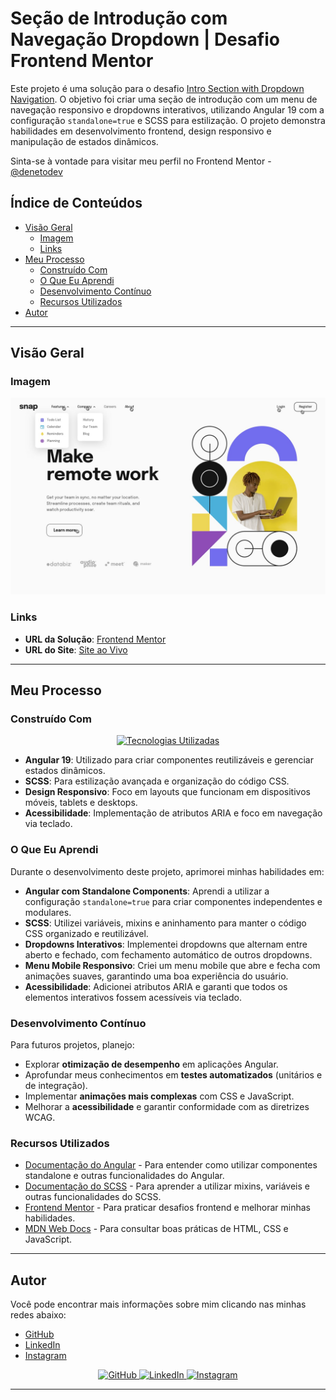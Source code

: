 # Seção de Introdução com Navegação Dropdown | Desafio Frontend Mentor

Este projeto é uma solução para o desafio [Intro Section with Dropdown Navigation](https://www.frontendmentor.io/challenges/intro-section-with-dropdown-navigation-ryaPetHE5). O objetivo foi criar uma seção de introdução com um menu de navegação responsivo e dropdowns interativos, utilizando Angular 19 com a configuração `standalone=true` e SCSS para estilização. O projeto demonstra habilidades em desenvolvimento frontend, design responsivo e manipulação de estados dinâmicos.

Sinta-se à vontade para visitar meu perfil no Frontend Mentor - [@denetodev](https://www.frontendmentor.io/profile/denetodev)

## Índice de Conteúdos

- [Visão Geral](#visão-geral)
  - [Imagem](#imagem)
  - [Links](#links)
- [Meu Processo](#meu-processo)
  - [Construído Com](#construído-com)
  - [O Que Eu Aprendi](#o-que-eu-aprendi)
  - [Desenvolvimento Contínuo](#desenvolvimento-contínuo)
  - [Recursos Utilizados](#recursos-utilizados)
- [Autor](#autor)

---

## Visão Geral

### Imagem

![Imagem do Projeto](https://raw.githubusercontent.com/denetodev/Navigation-Dropdown/refs/heads/master/design/active-states.jpg)

### Links

- **URL da Solução**: [Frontend Mentor](https://www.frontendmentor.io/solutions/intro-section-with-dropdown-navigation-_HdQwpgaFl)
- **URL do Site**: [Site ao Vivo](https://navigation-dropdown-five.vercel.app/)

---

## Meu Processo

### Construído Com

<p align="center">
  <a href="#"><img src="https://skillicons.dev/icons?i=angular,typescript,scss,html,css,git,github,vercel" alt="Tecnologias Utilizadas"></a>
</p>

- **Angular 19**: Utilizado para criar componentes reutilizáveis e gerenciar estados dinâmicos.
- **SCSS**: Para estilização avançada e organização do código CSS.
- **Design Responsivo**: Foco em layouts que funcionam em dispositivos móveis, tablets e desktops.
- **Acessibilidade**: Implementação de atributos ARIA e foco em navegação via teclado.

### O Que Eu Aprendi

Durante o desenvolvimento deste projeto, aprimorei minhas habilidades em:

- **Angular com Standalone Components**: Aprendi a utilizar a configuração `standalone=true` para criar componentes independentes e modulares.
- **SCSS**: Utilizei variáveis, mixins e aninhamento para manter o código CSS organizado e reutilizável.
- **Dropdowns Interativos**: Implementei dropdowns que alternam entre aberto e fechado, com fechamento automático de outros dropdowns.
- **Menu Mobile Responsivo**: Criei um menu mobile que abre e fecha com animações suaves, garantindo uma boa experiência do usuário.
- **Acessibilidade**: Adicionei atributos ARIA e garanti que todos os elementos interativos fossem acessíveis via teclado.

### Desenvolvimento Contínuo

Para futuros projetos, planejo:

- Explorar **otimização de desempenho** em aplicações Angular.
- Aprofundar meus conhecimentos em **testes automatizados** (unitários e de integração).
- Implementar **animações mais complexas** com CSS e JavaScript.
- Melhorar a **acessibilidade** e garantir conformidade com as diretrizes WCAG.

### Recursos Utilizados

- [Documentação do Angular](https://angular.io/docs) - Para entender como utilizar componentes standalone e outras funcionalidades do Angular.
- [Documentação do SCSS](https://sass-lang.com/documentation/) - Para aprender a utilizar mixins, variáveis e outras funcionalidades do SCSS.
- [Frontend Mentor](https://www.frontendmentor.io/) - Para praticar desafios frontend e melhorar minhas habilidades.
- [MDN Web Docs](https://developer.mozilla.org/) - Para consultar boas práticas de HTML, CSS e JavaScript.

---

## Autor

Você pode encontrar mais informações sobre mim clicando nas minhas redes abaixo:

- [GitHub](https://github.com/denetodev)
- [LinkedIn](https://www.linkedin.com/in/deusdeteneto)
- [Instagram](https://www.instagram.com/torresneto.tn/)

<div align="center">
  <a href="https://github.com/denetodev" target="_blank">
    <img src="https://skillicons.dev/icons?i=github" alt="GitHub" />
  </a>
  <a href="https://www.linkedin.com/in/deusdeteneto" target="_blank">
    <img src="https://skillicons.dev/icons?i=linkedin" alt="LinkedIn" />
  </a>
  <a href="https://www.instagram.com/torresneto.tn/" target="_blank">
    <img src="https://skillicons.dev/icons?i=instagram" alt="Instagram" />
  </a>
</div>

<hr>
